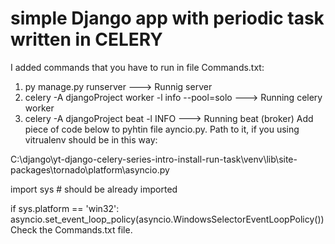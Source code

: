 # simple Django app with periodic task written in CELERY
I added commands that you have to run in file Commands.txt:

1. py manage.py runserver ---> Runnig server
2. celery -A djangoProject worker -l info --pool=solo  ---> Running celery worker
3. celery -A djangoProject beat -l INFO  ---> Running beat (broker)
Add piece of code below to pyhtin file ayncio.py. Path to it, if you using vitrualenv should be in this way:

C:\django\yt-django-celery-series-intro-install-run-task\venv\lib\site-packages\tornado\platform\asyncio.py

import sys  # should be already imported

if sys.platform == 'win32':
    asyncio.set_event_loop_policy(asyncio.WindowsSelectorEventLoopPolicy())
Check the Commands.txt file.
